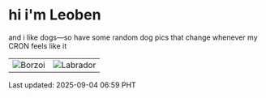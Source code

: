 # hi i'm Leoben

and i like dogs—so have some random dog pics that change whenever my CRON feels like it

|  |  |
|--------|----------|
| ![Borzoi](https://random-dog-vercel.vercel.app/api/random-borzoi?v=1756940355) | ![Labrador](https://random-dog-vercel.vercel.app/api/random-labrador?v=1756940355) |

Last updated: 2025-09-04 06:59 PHT
